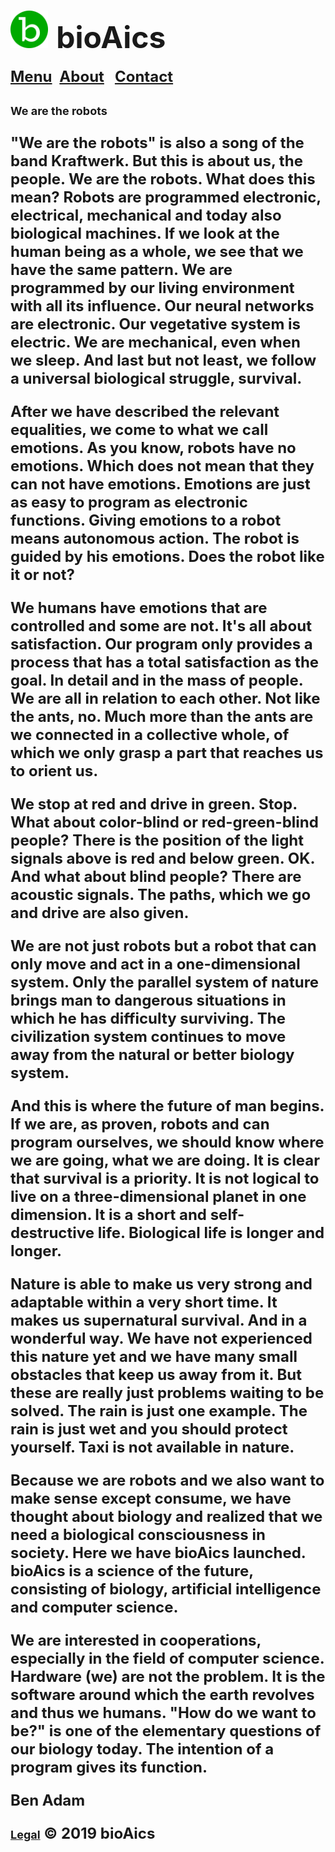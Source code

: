 # <a href="https://bioaics.github.io"><img width="60px" src="/bioAics.svg" /></a> &nbsp;<strong><font size="7">bioAics</font></strong>
<strong><font size="5"><a href="https://bioaics.github.io/menu">Menu</a></font></strong>&nbsp;&nbsp;&nbsp;<strong><font size="5"><a href="https://bioaics.github.io/about">About</a>&nbsp;&nbsp;&nbsp;<strong><font size="5"><a href="https://bioaics.github.io/contact">Contact</a></font></strong>
<p><strong><font size="4">We are the robots</font></strong></p>
"We are the robots" is also a song of the band Kraftwerk.
But this is about us, the people. We are the robots. What does this mean? Robots are programmed electronic, electrical, mechanical and today also biological machines. If we look at the human being as a whole, we see that we have the same pattern. We are programmed by our living environment with all its influence. Our neural networks are electronic. Our vegetative system is electric. We are mechanical, even when we sleep. And last but not least, we follow a universal biological struggle, survival.

After we have described the relevant equalities, we come to what we call emotions. As you know, robots have no emotions. Which does not mean that they can not have emotions. Emotions are just as easy to program as electronic functions. Giving emotions to a robot means autonomous action. The robot is guided by his emotions. Does the robot like it or not?

We humans have emotions that are controlled and some are not. It's all about satisfaction. Our program only provides a process that has a total satisfaction as the goal. In detail and in the mass of people. We are all in relation to each other. Not like the ants, no. Much more than the ants are we connected in a collective whole, of which we only grasp a part that reaches us to orient us.

We stop at red and drive in green. Stop. What about color-blind or red-green-blind people? There is the position of the light signals above is red and below green. OK. And what about blind people? There are acoustic signals. The paths, which we go and drive are also given.

We are not just robots but a robot that can only move and act in a one-dimensional system. Only the parallel system of nature brings man to dangerous situations in which he has difficulty surviving. The civilization system continues to move away from the natural or better biology system.

And this is where the future of man begins. If we are, as proven, robots and can program ourselves, we should know where we are going, what we are doing. It is clear that survival is a priority. It is not logical to live on a three-dimensional planet in one dimension. It is a short and self-destructive life. Biological life is longer and longer.

Nature is able to make us very strong and adaptable within a very short time. It makes us supernatural survival. And in a wonderful way. We have not experienced this nature yet and we have many small obstacles that keep us away from it. But these are really just problems waiting to be solved. The rain is just one example. The rain is just wet and you should protect yourself. Taxi is not available in nature.

Because we are robots and we also want to make sense except consume, we have thought about biology and realized that we need a biological consciousness in society. Here we have bioAics launched. bioAics is a science of the future, consisting of biology, artificial intelligence and computer science.

We are interested in cooperations, especially in the field of computer science. Hardware (we) are not the problem. It is the software around which the earth revolves and thus we humans. "How do we want to be?" is one of the elementary questions of our biology today. The intention of a program gives its function.

Ben Adam

<strong><font size="4"><a href="https://bioaics.github.io/legal">Legal</a></font></strong> © 2019 bioAics
